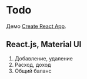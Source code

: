 # Todo 

Демо [Create React App](https://eloquent-marzipan-060b21.netlify.app/).

## React.js, Material UI

1. Добавление, удаление
2. Расход, доход
3. Общий баланс
